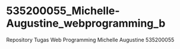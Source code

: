 # 535200055_Michelle-Augustine_webprogramming_b
Repository Tugas Web Programming
Michelle Augustine
535200055
